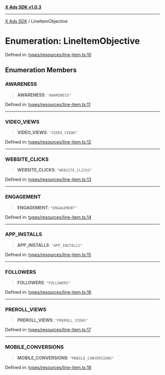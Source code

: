 [**X Ads SDK v1.0.3**](../README.md)

***

[X Ads SDK](../globals.md) / LineItemObjective

# Enumeration: LineItemObjective

Defined in: [types/resources/line-item.ts:10](https://github.com/kage1020/x-ads-sdk/blob/main/src/types/resources/line-item.ts#L10)

## Enumeration Members

### AWARENESS

> **AWARENESS**: `"AWARENESS"`

Defined in: [types/resources/line-item.ts:11](https://github.com/kage1020/x-ads-sdk/blob/main/src/types/resources/line-item.ts#L11)

***

### VIDEO\_VIEWS

> **VIDEO\_VIEWS**: `"VIDEO_VIEWS"`

Defined in: [types/resources/line-item.ts:12](https://github.com/kage1020/x-ads-sdk/blob/main/src/types/resources/line-item.ts#L12)

***

### WEBSITE\_CLICKS

> **WEBSITE\_CLICKS**: `"WEBSITE_CLICKS"`

Defined in: [types/resources/line-item.ts:13](https://github.com/kage1020/x-ads-sdk/blob/main/src/types/resources/line-item.ts#L13)

***

### ENGAGEMENT

> **ENGAGEMENT**: `"ENGAGEMENT"`

Defined in: [types/resources/line-item.ts:14](https://github.com/kage1020/x-ads-sdk/blob/main/src/types/resources/line-item.ts#L14)

***

### APP\_INSTALLS

> **APP\_INSTALLS**: `"APP_INSTALLS"`

Defined in: [types/resources/line-item.ts:15](https://github.com/kage1020/x-ads-sdk/blob/main/src/types/resources/line-item.ts#L15)

***

### FOLLOWERS

> **FOLLOWERS**: `"FOLLOWERS"`

Defined in: [types/resources/line-item.ts:16](https://github.com/kage1020/x-ads-sdk/blob/main/src/types/resources/line-item.ts#L16)

***

### PREROLL\_VIEWS

> **PREROLL\_VIEWS**: `"PREROLL_VIEWS"`

Defined in: [types/resources/line-item.ts:17](https://github.com/kage1020/x-ads-sdk/blob/main/src/types/resources/line-item.ts#L17)

***

### MOBILE\_CONVERSIONS

> **MOBILE\_CONVERSIONS**: `"MOBILE_CONVERSIONS"`

Defined in: [types/resources/line-item.ts:18](https://github.com/kage1020/x-ads-sdk/blob/main/src/types/resources/line-item.ts#L18)
